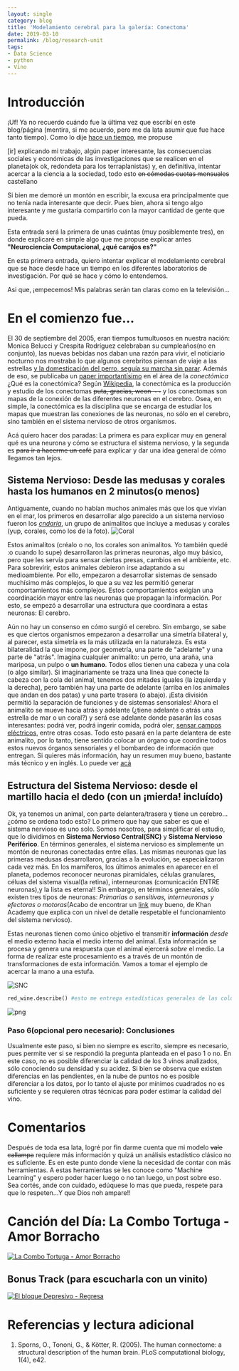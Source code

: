 ```yaml
---
layout: single
category: blog
title: 'Modelamiento cerebral para la galería: Conectoma'
date: 2019-03-10
permalink: /blog/research-unit
tags: 
- Data Science
- python
- Vino
---
```



# Introducción
¡Uf! Ya no recuerdo cuándo fue la última vez que escribí en este blog/página (mentira, si me acuerdo, pero me da lata asumir que fue hace tanto tiempo). Como lo dije [hace un tiempo](http://javierpalmaespinosa.cl/science/que-hago), me propuse 
>>
[ir] explicando mi trabajo, algún paper interesante, las consecuencias sociales y económicas de las investigaciones que se realicen en el planeta(ok ok, redondeta para los terraplanistas)  y, en definitiva, intentar acercar a la ciencia a la sociedad, todo esto ~~en cómodas cuotas mensuales~~ castellano

Si bien me demoré un montón en escribir, la excusa era principalmente que no tenía nada interesante que decir.  Pues bien, ahora si tengo algo interesante y me gustaría compartirlo con la mayor cantidad de gente que pueda.

Esta entrada será la primera de unas cuántas (muy posiblemente tres), en donde explicaré en simple algo que me propuse explicar antes **"Neurociencia Computacional, ¿qué carajos es?"**

En esta primera entrada, quiero intentar explicar el modelamiento cerebral que se hace desde hace un tiempo en los diferentes laboratorios de investigación. Por qué se hace y cómo lo entendemos. 

Asi que, ¡empecemos! Mis palabras serán tan claras como en la televisión...

# En el comienzo fue...

El 30 de septiembre del 2005, eran tiempos tumultuosos en nuestra nación: Monica Belucci y Crespita Rodríguez celebraban su cumpleaños(no en conjunto),  las nuevas bebidas nos daban una razón para vivir, el noticiario nocturno nos mostraba lo que algunos cerebritos piensan de viaje a las estrellas [y la domesticación del perro, seguía su marcha sin parar](https://youtu.be/Ytfwyf3myVc?t=140). Además de eso, se publicaba un [paper importantísimo](https://journals.plos.org/ploscompbiol/article?id=10.1371/journal.pcbi.0010042) en el área de la *conectómica*
¿Qué es la conectómica? Según [Wikipedia](https://en.wikipedia.org/wiki/Connectomics), la conectómica es la producción y estudio de los conectomas ~~puta, gracias, weon ¬¬~~ y los conectomas son mapas de la conexión de las diferentes neuronas en el cerebro.  Osea, en simple, la conectómica es la disciplina que se encarga de estudiar los mapas que muestran las conexiones de las neuronas, no sólo en el cerebro, sino también en el sistema nervioso de otros organismos.

Acá quiero hacer dos paradas: La primera es para explicar muy en general qué es una neurona y cómo se estructura el sistema nervioso, y la segunda es ~~para ir a hacerme un café~~ para explicar y dar una idea general de cómo llegamos tan lejos.

## Sistema Nervioso: Desde las medusas y corales hasta los humanos en 2 minutos(o menos)
Antiguamente, cuando no habían muchos animales más que los que vivían en el mar, los primeros en desarrollar algo parecido a un sistema nervioso fueron los [*cndaria*](https://es.wikipedia.org/wiki/Cnidaria), un grupo de animalitos que incluye a medusas y corales (yup, corales, como los de la foto).
![Coral](http://javierpalmaespinosa.cl/blog/img/coral.jpg)

Estos animalitos (créalo o no, los corales son animalitos. Yo también quedé :o cuando lo supe) desarrollaron las primeras neuronas, algo muy básico, pero que les servía para sensar ciertas presas, cambios en el ambiente, etc.  Para sobrevirir, estos animales debieron irse adaptando a su medioambiente.  Por ello, empezaron a desarrollar sistemas de sensado muchísimo más complejos, lo que a su vez les permitió generar comportamientos más complejos.  Estos comportamientos exigían una coordinación mayor entre las neuronas que propagan la información. Por esto, se empezó a desarrollar una estructura que coordinara a estas neuronas: El cerebro.

Aún no hay un consenso en cómo surgió el cerebro. Sin embargo, se sabe es que ciertos organismos empezaron a desarrollar una simetría bilateral y, al parecer, esta simetría es la más utilizada en la naturaleza.  Es esta bilateralidad la que impone, por geometría, una parte de "adelante" y una parte de "atrás".  Imagina cualquier animalito: un perro, una araña, una mariposa, un pulpo o **un humano**.  Todos ellos tienen una cabeza y una cola (o algo similar).  Si imaginariamente se traza una linea que conecte la cabeza con la cola del animal, tenemos dos mitades iguales (la izquierda y la derecha), pero también hay una parte de adelante (arriba en los animales que andan en dos patas) y una parte trasera (o abajo). ¡Esta división permitió la separación de funciones y de sistemas sensoriales! Ahora el animalito se mueve hacia atrás y adelante (¿tiene adelante o atrás una estrella de mar o un coral?) y será ese adelante donde pasarán las cosas interesantes: podrá ver, podrá ingerir comida, podrá oler, [sensar campos eléctricos](https://es.wikipedia.org/wiki/Mormyridae), entre otras cosas.  Todo esto pasará en la parte delantera de este animalito, por lo tanto, tiene sentido colocar un órgano que coordine todos estos nuevos órganos sensoriales y el bombardeo de información que entregan.
Si quieres más información, hay un resumen muy bueno, bastante más técnico y en inglés. Lo puede ver [acá](https://www.springer.com/cda/content/document/cda_downloaddocument/9783642107689-c1.pdf?SGWID=0-0-45-1404406-p174537886)

## Estructura del Sistema Nervioso: desde el martillo hacia el dedo (con un ¡mierda! incluído)
Ok, ya tenemos un animal, con parte delantera/trasera y tiene un cerebro...¿cómo se ordena todo esto? Lo primero que hay que saber es que el sistema nervioso es uno solo. Somos nosotros, para simplificar el estudio, que lo dividimos en **Sistema Nervioso Central(SNC)** y **Sistema Nervioso Periférico**.  En términos generales, el sistema nervioso es simplemente un montón de neuronas conectadas entre ellas.  Las mismas neuronas que las primeras medusas desarrollaron, gracias a la evolución, se especializaron cada vez más.  En los mamíferos, los últimos animales en aparecer en el planeta, podemos reconocer neuronas piramidales, células granulares, céluas del sistema visual(la retina), interneuronas (comunicación ENTRE neuronas),y la lista es eterna!! Sin embargo, en términos generales, sólo existen tres tipos de neuronas: *Primarias o sensitivas, interneuronas y efectoras o motoras*(Acabo de encontrar un [link](https://es.khanacademy.org/science/biology/human-biology/neuron-nervous-system/a/overview-of-neuron-structure-and-function) muy bueno, de Khan Academy que explica con un nivel de detalle respetable el funcionamiento del sistema nervioso).

Estas neuronas tienen como único objetivo el transmitir **información** *desde* el medio externo hacia el medio interno del animal. Esta información se procesa y genera una respuesta que el animal ejercerá *sobre* el medio. La forma de realizar este procesamiento es a través de un montón de transformaciones de esta información. Vamos a tomar el ejemplo de acercar la mano a una estufa.

![SNC](https://upload.wikimedia.org/wikipedia/commons/thumb/a/a8/SNerviosoC.png/245px-SNerviosoC.png)



```python
red_wine.describe() #esto me entrega estadísticas generales de las columnas
```







![png](http://javierpalmaespinosa.cl/_science/img/output_32_0.png)


### Paso 6(opcional pero necesario): Conclusiones
Usualmente este paso, si bien no siempre es escrito, siempre es necesario, pues permite ver si se respondió la pregunta planteada en el paso 1 o no.
En este caso, no es posible diferenciar la calidad de los 3 vinos analizados, sólo conociendo su densidad y su acidez. Si bien se observa que existen diferencias en las pendientes, en la nube de puntos no es posible diferenciar a los datos, por lo tanto el ajuste por mínimos cuadrados no es suficiente y se requieren otras técnicas para poder estimar la calidad del vino.

# Comentarios
Después de toda esa lata, logré por fin darme cuenta que mi modelo ~~vale callampa~~ requiere más información y quizá un análisis estadístico clásico no es suficiente. Es en este punto donde viene la necesidad de contar con más herramientas. A estas herramientas se les conoce como "Machine Learning" y espero poder hacer luego o no tan luego, un post sobre eso.
Sea cortés, ande con cuidado, edúquese lo mas que pueda, respete para que lo respeten...Y que Dios noh ampare!!


# Canción del Día: La Combo Tortuga - Amor Borracho
[![La Combo Tortuga - Amor Borracho](https://i.ytimg.com/vi/P4YR6lJsuTE/maxresdefault.jpg)](https://www.youtube.com/watch?v=QPmB8zs0SF0)
## Bonus Track (para escucharla con un vinito)
[![El bloque Depresivo - Regresa](https://www.fuzzpass.com/media/Producer/logos/Logo_productor.jpg)](https://www.youtube.com/watch?v=Fqme8r2PHWU)



# Referencias y lectura adicional
1. Sporns, O., Tononi, G., & Kötter, R. (2005). The human connectome: a structural description of the human brain. PLoS computational biology, 1(4), e42.

